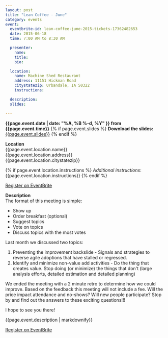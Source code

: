 ```yaml
---
layout: post
title: "Lean Coffee - June"
category: events
event:
  eventbrite-id: lean-coffee-june-2015-tickets-17362482653 
  date: 2015-06-18
  time: 7:00 AM to 8:30 AM

  presenter:
    name: 
    title: 
    bio: 

  location:
    name: Machine Shed Restaurant 
    address: 11151 Hickman Road
    citystatezip: Urbandale, IA 50322
    instructions: 

  description: 
  slides: 

---
```

**{{page.event.date | date: "%A, %B %-d, %Y" }} from
 {{page.event.time}}**
{% if page.event.slides %}
  **Download the slides:**
  [{{page.event.slides}}](p/{{page.event.slides}})
{% endif %}

**Location**  
{{page.event.location.name}}  
{{page.event.location.address}}  
{{page.event.location.citystatezip}}  

{% if page.event.location.instructions %}
  *Additional instructions*: 
  {{page.event.location.instructions}}
{% endif %}

<a class="btn" title="EventBrite Registration" href="http://www.eventbrite.com/e/{{page.event.eventbrite-id}}" target="_blank">Register on EventBrite</a>

**Description**  
 The format of this meeting is simple:

  - Show up
  - Order breakfast (optional)
  - Suggest topics
  - Vote on topics
  - Discuss topics with the most votes

Last month we discussed two topics:
  1. Preventing the improvement backslide - Signals and strategies to reverse agile adoptions that have stalled or regressed. 
  1. Identify and minimize non-value add activities - Do the thing that creates value. Stop doing (or minimize) the things that don't (large analysis efforts, detailed estimation and detailed planning)  
  
We ended the meeting with a 2 minute retro to determine how we could improve. Based on the feedback this meeting will not include a fee. Will the price impact attendance and no-shows? Will new people participate? Stop by and find out the answers to these exciting questions!!!

I hope to see you there!

{{page.event.description | markdownify}}

<a class="btn" title="EventBrite Registration" href="http://www.eventbrite.com/e/{{page.event.eventbrite-id}}" target="_blank">Register on EventBrite</a>
